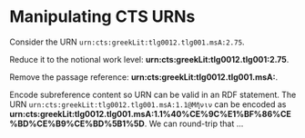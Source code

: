 

# Manipulating CTS URNs #

Consider the URN <code concordion:set="#point">urn:cts:greekLit:tlg0012.tlg001.msA:2.75</code>.

Reduce it to the notional work level:   <strong concordion:assertEquals="reduceToWork(#point)">urn:cts:greekLit:tlg0012.tlg001:2.75</strong>.

Remove the passage reference:  <strong concordion:assertEquals="urnWithoutPassage(#point)">urn:cts:greekLit:tlg0012.tlg001.msA:</strong>.


Encode subreference content so URN can be valid in an RDF statement.  The URN
<code concordion:set="#sub">urn:cts:greekLit:tlg0012.tlg001.msA:1.1@Μῆνιν</code> can be encoded as <strong concordion:assertEquals="encoded(#sub)">urn:cts:greekLit:tlg0012.tlg001.msA:1.1%40%CE%9C%E1%BF%86%CE%BD%CE%B9%CE%BD%5B1%5D</strong>.  We can round-trip that ...




